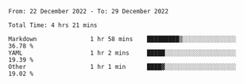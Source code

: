 <!--START_SECTION:waka-->

```text
From: 22 December 2022 - To: 29 December 2022

Total Time: 4 hrs 21 mins

Markdown               1 hr 58 mins    █████████▒░░░░░░░░░░░░░░░   36.78 %
YAML                   1 hr 2 mins     █████░░░░░░░░░░░░░░░░░░░░   19.39 %
Other                  1 hr 1 min      ████▓░░░░░░░░░░░░░░░░░░░░   19.02 %
```

<!--END_SECTION:waka-->